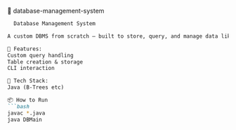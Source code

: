 📁 database-management-system

```markdown
  Database Management System

A custom DBMS from scratch — built to store, query, and manage data like a boss.

🚀 Features:
Custom query handling
Table creation & storage
CLI interaction

📂 Tech Stack:
Java (B-Trees etc)

📦 How to Run
```bash
javac *.java
java DBMain